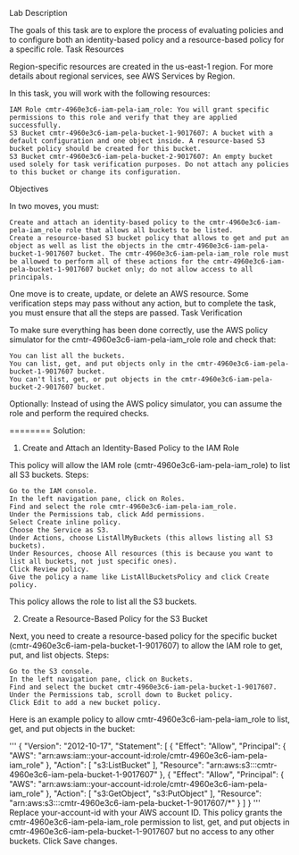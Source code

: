 Lab Description

The goals of this task are to explore the process of evaluating policies and to configure both an identity-based policy and a resource-based policy for a specific role.
Task Resources

Region-specific resources are created in the us-east-1 region. For more details about regional services, see AWS Services by Region.

In this task, you will work with the following resources:

    IAM Role cmtr-4960e3c6-iam-pela-iam_role: You will grant specific permissions to this role and verify that they are applied successfully.
    S3 Bucket cmtr-4960e3c6-iam-pela-bucket-1-9017607: A bucket with a default configuration and one object inside. A resource-based S3 bucket policy should be created for this bucket.
    S3 Bucket cmtr-4960e3c6-iam-pela-bucket-2-9017607: An empty bucket used solely for task verification purposes. Do not attach any policies to this bucket or change its configuration.

Objectives

In two moves, you must:

    Create and attach an identity-based policy to the cmtr-4960e3c6-iam-pela-iam_role role that allows all buckets to be listed.
    Create a resource-based S3 bucket policy that allows to get and put an object as well as list the objects in the cmtr-4960e3c6-iam-pela-bucket-1-9017607 bucket. The cmtr-4960e3c6-iam-pela-iam_role role must be allowed to perform all of these actions for the cmtr-4960e3c6-iam-pela-bucket-1-9017607 bucket only; do not allow access to all principals.

One move is to create, update, or delete an AWS resource. Some verification steps may pass without any action, but to complete the task, you must ensure that all the steps are passed.
Task Verification

To make sure everything has been done correctly, use the AWS policy simulator for the cmtr-4960e3c6-iam-pela-iam_role role and check that:

    You can list all the buckets.
    You can list, get, and put objects only in the cmtr-4960e3c6-iam-pela-bucket-1-9017607 bucket.
    You can't list, get, or put objects in the cmtr-4960e3c6-iam-pela-bucket-2-9017607 bucket.

Optionally: Instead of using the AWS policy simulator, you can assume the role and perform the required checks.

========
Solution: 
1. Create and Attach an Identity-Based Policy to the IAM Role

This policy will allow the IAM role (cmtr-4960e3c6-iam-pela-iam_role) to list all S3 buckets.
Steps:

    Go to the IAM console.
    In the left navigation pane, click on Roles.
    Find and select the role cmtr-4960e3c6-iam-pela-iam_role.
    Under the Permissions tab, click Add permissions.
    Select Create inline policy.
    Choose the Service as S3.
    Under Actions, choose ListAllMyBuckets (this allows listing all S3 buckets).
    Under Resources, choose All resources (this is because you want to list all buckets, not just specific ones).
    Click Review policy.
    Give the policy a name like ListAllBucketsPolicy and click Create policy.

This policy allows the role to list all the S3 buckets.

2. Create a Resource-Based Policy for the S3 Bucket

Next, you need to create a resource-based policy for the specific bucket (cmtr-4960e3c6-iam-pela-bucket-1-9017607) to allow the IAM role to get, put, and list objects.
Steps:

    Go to the S3 console.
    In the left navigation pane, click on Buckets.
    Find and select the bucket cmtr-4960e3c6-iam-pela-bucket-1-9017607.
    Under the Permissions tab, scroll down to Bucket policy.
    Click Edit to add a new bucket policy.

Here is an example policy to allow cmtr-4960e3c6-iam-pela-iam_role to list, get, and put objects in the bucket:

'''
{
  "Version": "2012-10-17",
  "Statement": [
    {
      "Effect": "Allow",
      "Principal": {
        "AWS": "arn:aws:iam::your-account-id:role/cmtr-4960e3c6-iam-pela-iam_role"
      },
      "Action": [
        "s3:ListBucket"
      ],
      "Resource": "arn:aws:s3:::cmtr-4960e3c6-iam-pela-bucket-1-9017607"
    },
    {
      "Effect": "Allow",
      "Principal": {
        "AWS": "arn:aws:iam::your-account-id:role/cmtr-4960e3c6-iam-pela-iam_role"
      },
      "Action": [
        "s3:GetObject",
        "s3:PutObject"
      ],
      "Resource": "arn:aws:s3:::cmtr-4960e3c6-iam-pela-bucket-1-9017607/*"
    }
  ]
}
'''
Replace your-account-id with your AWS account ID.
This policy grants the cmtr-4960e3c6-iam-pela-iam_role permission to list, get, and put objects in cmtr-4960e3c6-iam-pela-bucket-1-9017607 but no access to any other buckets.
Click Save changes.